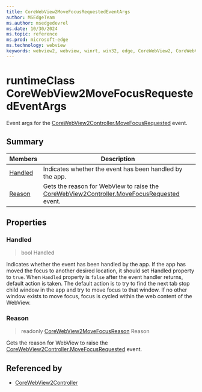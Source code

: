 ```yaml
---
title: CoreWebView2MoveFocusRequestedEventArgs
author: MSEdgeTeam
ms.author: msedgedevrel
ms.date: 10/30/2024
ms.topic: reference
ms.prod: microsoft-edge
ms.technology: webview
keywords: webview2, webview, winrt, win32, edge, CoreWebView2, CoreWebView2Controller, browser control, edge html, CoreWebView2MoveFocusRequestedEventArgs
---
```


# runtimeClass CoreWebView2MoveFocusRequestedEventArgs



Event args for the [CoreWebView2Controller.MoveFocusRequested](corewebview2controller.md#movefocusrequested) event.

## Summary

Members|Description
--|--
[Handled](#handled) | Indicates whether the event has been handled by the app.
[Reason](#reason) | Gets the reason for WebView to raise the [CoreWebView2Controller.MoveFocusRequested](corewebview2controller.md#movefocusrequested) event.

## Properties

### Handled

>  bool Handled

Indicates whether the event has been handled by the app.
If the app has moved the focus to another desired location, it should set Handled property to `true`. When `Handled` property is `false` after the event handler returns, default action is taken. The default action is to try to find the next tab stop child window in the app and try to move focus to that window. If no other window exists to move focus, focus is cycled within the web content of the WebView.

### Reason

> readonly  [CoreWebView2MoveFocusReason](corewebview2movefocusreason.md) Reason

Gets the reason for WebView to raise the [CoreWebView2Controller.MoveFocusRequested](corewebview2controller.md#movefocusrequested) event.






## Referenced by

- [CoreWebView2Controller](corewebview2controller.md)
